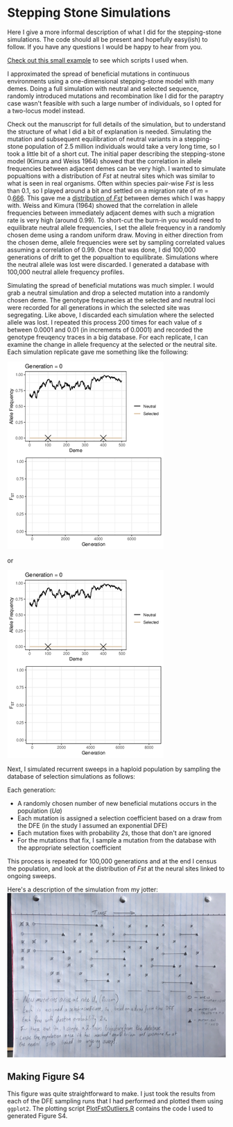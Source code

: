 Stepping Stone Simulations
======

Here I give a more informal description of what I did for the stepping-stone simulations. The code should all be present and hopefully easy(ish) to follow. If you have any questions I would be happy to hear from you.

[Check out this small example](example.md) to see which scripts I used when.

I approximated the spread of beneficial mutations in continuous environments using a one-dimensional stepping-stone model with many demes. Doing a full simulation with neutral and selected sequence, randomly introduced mutations and recombination like I did for the paraptry case wasn't feasible with such a large number of individuals, so I opted for a two-locus model instead.

Check out the manuscript for full details of the simulation, but to understand the structure of what I did a bit of explanation is needed. Simulating the mutation and subsequent equilibration of neutral variants in a stepping-stone population of 2.5 million individuals would take a very long time, so I took a little bit of a short cut. The initial paper describing the stepping-stone model (Kimura and Weiss 1964) showed that the correlation in allele frequencies between adjacent demes can be very high. I wanted to simulate popualtions with a distribution of *Fst* at neutral sites which was similar to what is seen in real organisms. Often within species pair-wise *Fst* is less than 0.1, so I played around a bit and settled on a migration rate of *m* = 0.[666](https://www.youtube.com/watch?v=WxnN05vOuSM). This gave me a [distribution of *Fst*](img/NeutralFst.pdf) between demes which I was happy with. Weiss and Kimura (1964) showed that the correlation in allele frequencies between immediately adjacent demes with such a migration rate is very high (around 0.99). To short-cut the burn-in you would need to equilibrate neutral allele frequencies, I set the allele frequency in a randomly chosen deme using a random uniform draw. Moving in either direction from the chosen deme, allele frequencies were set by sampling correlated values assuming a correlation of 0.99. Once that was done, I did 100,000 generations of drift to get the popualtion to equilibrate. Simulations where the neutral allele was lost were discarded. I generated a database with 100,000 neutral allele frequency profiles.

Simulating the spread of beneficial mutations was much simpler. I would grab a neutral simulation and drop a selected mutation into a randomly chosen deme. The genotype frequnecies at the selected and neutral loci were recorded for all generations in which the selected site was segregating. Like above, I discarded each simulation where the selected allele was lost. I repeated this process 200 times for each value of *s* between 0.0001 and 0.01 (in increments of 0.0001) and recorded the genotype freuqency traces in a big database. For each replicate, I can examine the change in allele frequency at the selected or the neutral site. Each simulation replicate gave me something like the following:

![alt text](img/s0.005.0.333.rep1212_0.666_k500_N1000.c0.0.noGrab.gif "What a GIF!")

or

![alt text](img/s0.005.0.333.rep1212_0.666_k500_N1000.c0.0.Grab.gif "What a GIF!")

Next, I simulated recurrent sweeps in a haploid population by sampling the database of selection simulations as follows:

Each generation:
- A randomly chosen number of new beneficial mutations occurs in the population (*Ua*)
- Each mutation is assigned a selection coefficient based on a draw from the DFE (in the study I assumed an exponential DFE)
- Each mutation fixes with probability *2s*, those that don't are ignored
- For the mutations that fix, I sample a mutation from the database with the appropriate selection coefficient 

This process is repeated for 100,000 generations and at the end I census the population, and look at the distribution of *Fst* at the neural sites linked to ongoing sweeps.

Here's a description of the simulation from my jotter:
![alt text](img/DFEsampling.jpg "")

Making Figure S4
-----
This figure was quite straightforward to make. I just took the results from each of the DFE sampling runs that I had performed and plotted them using ```ggplot2```. The plotting script [PlotFstOutliers.R](bin/PlotFstOutliers.R) contains the code I used to generated Figure S4.

